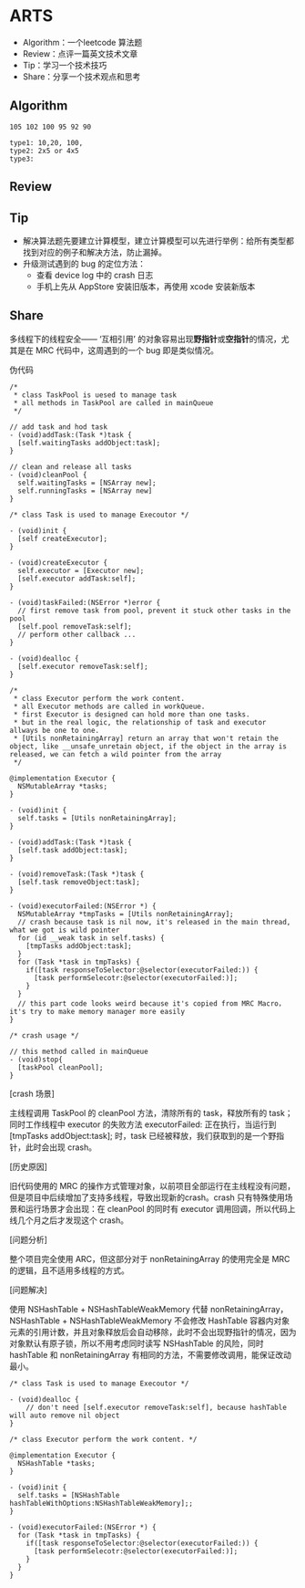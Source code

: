 # ARTS

- Algorithm：一个leetcode 算法题
- Review：点评一篇英文技术文章
- Tip：学习一个技术技巧
- Share：分享一个技术观点和思考


## Algorithm

```
105 102 100 95 92 90 

type1: 10,20, 100,
type2: 2x5 or 4x5
type3: 

```



## Review



## Tip

- 解决算法题先要建立计算模型，建立计算模型可以先进行举例：给所有类型都找到对应的例子和解决方法，防止漏掉。
- 升级测试遇到的 bug 的定位方法：
  - 查看 device log 中的 crash 日志
  - 手机上先从 AppStore 安装旧版本，再使用 xcode 安装新版本

## Share

多线程下的线程安全—— ‘互相引用’ 的对象容易出现**野指针**或**空指针**的情况，尤其是在 MRC 代码中，这周遇到的一个 bug 即是类似情况。

伪代码

```
/* 
 * class TaskPool is uesed to manage task 
 * all methods in TaskPool are called in mainQueue
 */

// add task and hod task
- (void)addTask:(Task *)task {
  [self.waitingTasks addObject:task];
}

// clean and release all tasks
- (void)cleanPool {
  self.waitingTasks = [NSArray new];
  self.runningTasks = [NSArray new]
}
```

```
/* class Task is used to manage Execoutor */

- (void)init {
  [self createExecutor];
}

- (void)createExecutor {
  self.executor = [Executor new];
  [self.executor addTask:self];
}

- (void)taskFailed:(NSError *)error {
  // first remove task from pool, prevent it stuck other tasks in the pool
  [self.pool removeTask:self];
  // perform other callback ...
}

- (void)dealloc {
  [self.executor removeTask:self];
}
```

```
/* 
 * class Executor perform the work content.
 * all Executor methods are called in workQueue.
 * first Executor is designed can hold more than one tasks.
 * but in the real logic, the relationship of task and executor allways be one to one.
 * [Utils nonRetainingArray] return an array that won't retain the object, like __unsafe_unretain object, if the object in the array is released, we can fetch a wild pointer from the array
 */

@implementation Executor {
  NSMutableArray *tasks;
}

- (void)init {
  self.tasks = [Utils nonRetainingArray];
}

- (void)addTask:(Task *)task {
  [self.task addObject:task];
}

- (void)removeTask:(Task *)task {
  [self.task removeObject:task];
}

- (void)executorFailed:(NSError *) {
  NSMutableArray *tmpTasks = [Utils nonRetainingArray];
  // crash because task is nil now, it's released in the main thread, what we got is wild pointer
  for (id __weak task in self.tasks) {
    [tmpTasks addObject:task];
  }
  for (Task *task in tmpTasks) {
	if([task responseToSelector:@selector(executorFailed:)) {
      [task performSelecotr:@selector(executorFailed:)];
    }
  }
  // this part code looks weird because it's copied from MRC Macro，it's try to make memory manager more easily
}

```

```
/* crash usage */

// this method called in mainQueue
- (void)stop{
  [taskPool cleanPool];
}
```

[crash 场景]

主线程调用 TaskPool 的 cleanPool 方法，清除所有的 task，释放所有的 task；同时工作线程中 executor 的失败方法 executorFailed: 正在执行，当运行到 [tmpTasks addObject:task]; 时，task 已经被释放，我们获取到的是一个野指针，此时会出现 crash。

[历史原因]

旧代码使用的 MRC 的操作方式管理对象，以前项目全部运行在主线程没有问题，但是项目中后续增加了支持多线程，导致出现新的crash。crash 只有特殊使用场景和运行场景才会出现：在 cleanPool 的同时有 executor 调用回调，所以代码上线几个月之后才发现这个 crash。

[问题分析]

整个项目完全使用 ARC，但这部分对于 nonRetainingArray 的使用完全是 MRC 的逻辑，且不适用多线程的方式。

[问题解决]

使用 NSHashTable + NSHashTableWeakMemory 代替 nonRetainingArray，NSHashTable + NSHashTableWeakMemory 不会修改 HashTable 容器内对象元素的引用计数，并且对象释放后会自动移除，此时不会出现野指针的情况，因为对象默认有原子锁，所以不用考虑同时读写 NSHashTable 的风险，同时 hashTable 和 nonRetainingArray 有相同的方法，不需要修改调用，能保证改动最小。

```
/* class Task is used to manage Execoutor */

- (void)dealloc {
	// don't need [self.executor removeTask:self], because hashTable will auto remove nil object 
}
```

```
/* class Executor perform the work content. */

@implementation Executor {
  NSHashTable *tasks;
}

- (void)init {
  self.tasks = [NSHashTable hashTableWithOptions:NSHashTableWeakMemory];;
}

- (void)executorFailed:(NSError *) {
  for (Task *task in tmpTasks) {
    if([task responseToSelector:@selector(executorFailed:)) {
      [task performSelecotr:@selector(executorFailed:)];
    }
  }
}
```
